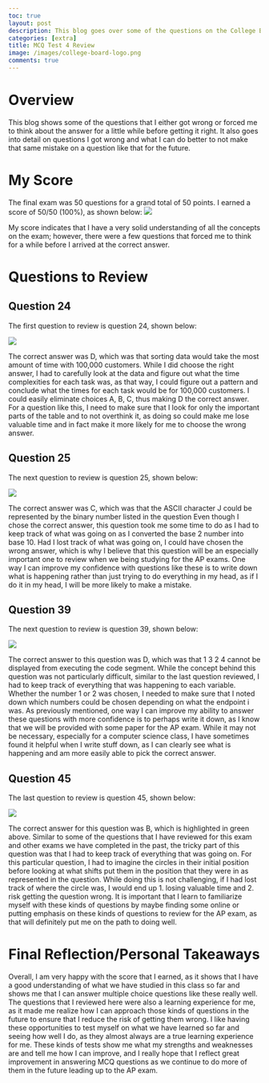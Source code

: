 ```yaml
---
toc: true
layout: post
description: This blog goes over some of the questions on the College Board MCQ Test 4 for as well as my strengths and weakness in certain areas
categories: [extra]
title: MCQ Test 4 Review
image: /images/college-board-logo.png
comments: true
---
```


# Overview
This blog shows some of the questions that I either got wrong or forced me to think about the answer for a little while before getting it right. It also goes into detail on questions I got wrong and what I can do better to not make that same mistake on a question like that for the future.

# My Score
The final exam was 50 questions for a grand total of 50 points. I earned a score of 50/50 (100%), as shown below:
![]({{site.baseurl}}/images/finalresults.png)

My score indicates that I have a very solid understanding of all the concepts on the exam; however, there were a few questions that forced me to think for a while before I arrived at the correct answer.

# Questions to Review

## Question 24

The first question to review is question 24, shown below: 

![]({{site.baseurl}}/images/question24exam4.png)

The correct answer was D, which was that sorting data would take the most amount of time with 100,000 customers. While I did choose the right answer, I had to carefully look at the data and figure out what the time complexities for each task was, as that way, I could figure out a pattern and conclude what the times for each task would be for 100,000 customers. I could easily eliminate choices A, B, C, thus making D the correct answer. For a question like this, I need to make sure that I look for only the important parts of the table and to not overthink it, as doing so could make me lose valuable time and in fact make it more likely for me to choose the wrong answer.

## Question 25

The next question to review is question 25, shown below: 

![]({{site.baseurl}}/images/question25exam4.png)

The correct answer was C, which was that the ASCII character J could be represented by the binary number listed in the question Even though I chose the correct answer, this question took me some time to do as I had to keep track of what was going on as I converted the base 2 number into base 10. Had I lost track of what was going on, I could have chosen the wrong answer, which is why I believe that this question will be an especially important one to review when we being studying for the AP exams. One way I can improve my confidence with questions like these is to write down what is happening rather than just trying to do everything in my head, as if I do it in my head, I will be more likely to make a mistake. 


## Question 39

The next question to review is question 39, shown below: 

![]({{site.baseurl}}/images/question39exam4.png)

The correct answer to this question was D, which was that 1 3 2 4 cannot be displayed from executing the code segment. While the concept behind this question was not particularly difficult, similar to the last question reviewed, I had to keep track of everything that was happening to each variable. Whether the number 1 or 2 was chosen, I needed to make sure that I noted down which numbers could be chosen depending on what the endpoint i was. As previously mentioned, one way I can improve my ability to answer these questions with more confidence is to perhaps write it down, as I know that we will be provided with some paper for the AP exam. While it may not be necessary, especially for a computer science class, I have sometimes found it helpful when I write stuff down, as I can clearly see what is happening and am more easily able to pick the correct answer. 

## Question 45

The last question to review is question 45, shown below: 

![]({{site.baseurl}}/images/question45exam4.png)

The correct answer for this question was B, which is highlighted in green above. Similar to some of the questions that I have reviewed for this exam and other exams we have completed in the past, the tricky part of this question was that I had to keep track of everything that was going on. For this particular question, I had to imagine the circles in their initial position before looking at what shifts put them in the position that they were in as represented in the question. While doing this is not challenging, if I had lost track of where the circle was, I would end up 1. losing valuable time and 2. risk getting the question wrong. It is important that I learn to familiarize myself with these kinds of questions by maybe finding some online or putting emphasis on these kinds of questions to review for the AP exam, as that will definitely put me on the path to doing well. 


# Final Reflection/Personal Takeaways

Overall, I am very happy with the score that I earned, as it shows that I have a good understanding of what we have studied in this class so far and shows me that I can answer multiple choice questions like these really well. The questions that I reviewed here were also a learning experience for me, as it made me realize how I can approach those kinds of questions in the future to ensure that I reduce the risk of getting them wrong. I like having these opportunities to test myself on what we have learned so far and seeing how well I do, as they almost always are a true learning experience for me. These kinds of tests show me what my strengths and weaknesses are and tell me how I can improve, and I really hope that I reflect great improvement in answering MCQ questions as we continue to do more of them in the future leading up to the AP exam.












